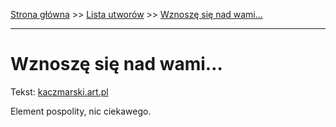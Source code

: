 [Strona główna](../index.md) >> [Lista utworów](../list.md) >> [Wznoszę się nad wami…](663.md)

---

# Wznoszę się nad wami…

Tekst: [kaczmarski.art.pl](https://www.kaczmarski.art.pl/tworczosc/wiersze/wznosze-sie-nad-wami/)

Element pospolity, nic ciekawego.